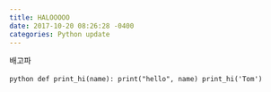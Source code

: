 ```yaml
---
title: HALOOOOO
date: 2017-10-20 08:26:28 -0400
categories: Python update
---
```

배고파

​```python
def print_hi(name):
  print("hello", name)
print_hi('Tom')
​```
